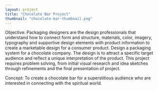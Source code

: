 ```yaml
---
layout: project
title: "Chocolate Bar Project"
thumbnail: "chocolate-bar-thumbnail.png"
---
```


Objective: Packaging designers are the design professionals that understand how to connect form and structure, materials, color, imagery, typography and supportive design elements with product information to create a marketable design for a consumer product. Design a packaging system for a chocolate company. The design is to attract a specific target audience and reflect a unique interpretation of the product. This project requires problem solving, from initial visual research and idea sketches through refinements and the final presentation of project.

Concept: To create a chocolate bar for a superstitious audience who are interested in connecting with the spiritual world. 
